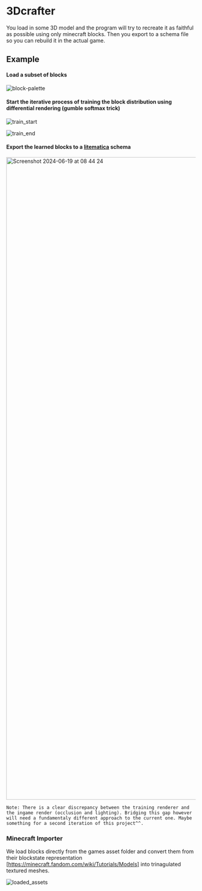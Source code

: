 # 3Dcrafter

You load in some 3D model and the program will try to recreate it as faithful as possible using only minecraft blocks. Then you export to a schema file so you can rebuild it in the actual game.

## Example

#### Load a subset of blocks
![block-palette](https://github.com/mltheuser/3Dcrafter/assets/25958978/8cb8ef41-d141-4b84-ba10-de71514d679d)

#### Start the iterative process of training the block distribution using differential rendering (gumble softmax trick)
![train_start](https://github.com/mltheuser/3Dcrafter/assets/25958978/ce055812-66ab-4246-9f3b-6c9ca833ff60)

![train_end](https://github.com/mltheuser/3Dcrafter/assets/25958978/e01500f3-d452-412e-9b40-5d25a4925e15)

#### Export the learned blocks to a [litematica](https://github.com/maruohon/litematica) schema
<img width="1710" alt="Screenshot 2024-06-19 at 08 44 24" src="https://github.com/mltheuser/3Dcrafter/assets/25958978/e5246225-e148-4c54-a518-fc9137b740c5">

`
Note: There is a clear discrepancy between the training renderer and the ingame render (occlusion and lighting). Bridging this gap however will need a fundamentaly different approach to the current one. Maybe something for a second iteration of this project^^.
`

### Minecraft Importer

We load blocks directly from the games asset folder and convert them from their blockstate representation [https://minecraft.fandom.com/wiki/Tutorials/Models] into trinagulated textured meshes.

![loaded_assets](https://github.com/mltheuser/3Dcrafter/assets/25958978/df27980a-8810-41e9-8fe8-1be5e228e712)

